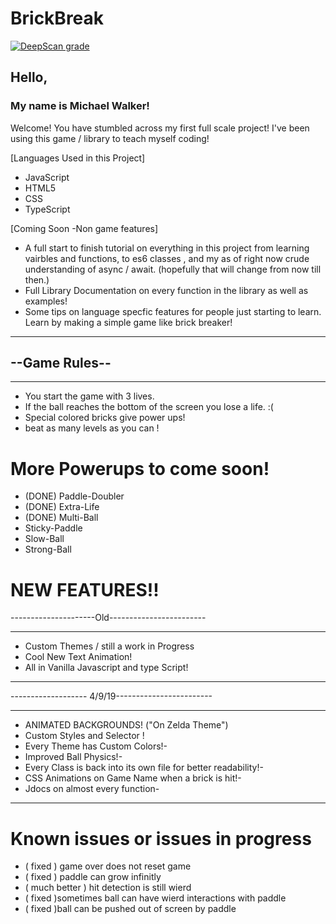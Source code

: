 # BrickBreak

[![DeepScan grade](https://deepscan.io/api/teams/3138/projects/4621/branches/37143/badge/grade.svg)](https://deepscan.io/dashboard#view=project&tid=3138&pid=4621&bid=37143)
## Hello,
### My name is Michael Walker!
Welcome!
You have stumbled across my first full scale project!
I've been using this game / library to teach myself coding!

[Languages Used in this Project]
- JavaScript
- HTML5
- CSS
- TypeScript
  
[Coming Soon -Non game features]
- A full start to finish tutorial on everything in this project from learning vairbles and functions, to es6 classes , and my as of right now crude understanding of async / await. (hopefully that will change from now till then.)
- Full Library Documentation on every function in the library as well as examples!
- Some tips on language specfic features for people just starting to learn.
Learn by making a simple game like brick breaker!
---------
--Game Rules--
---------
----
 - You start the game with 3 lives.
 - If the ball reaches the bottom of the screen you lose a life. :(
 - Special colored bricks give power ups!
 - beat as many levels as you can !
 # More Powerups to come soon!
 - (DONE) Paddle-Doubler
 - (DONE) Extra-Life
 - (DONE) Multi-Ball
 - Sticky-Paddle
 - Slow-Ball
 - Strong-Ball
 # NEW FEATURES!!

  ---------------------Old------------------------

  -------------
 - Custom Themes / still a work in Progress
 - Cool New Text Animation!
 - All in Vanilla Javascript and type Script!
  
 - ----------------
  ------------------- 4/9/19------------------------
 - ----------------
 - ANIMATED BACKGROUNDS! ("On Zelda Theme")
 - Custom Styles and Selector !
 - Every Theme has Custom Colors!-
 - Improved Ball Physics!-
 - Every Class is back into its own file for better readability!-
 - CSS Animations on Game Name when a brick is hit!-
 - Jdocs on almost every function-
 - ----------------
 # Known issues or issues in progress
 - ( fixed ) game over does not reset game
 - ( fixed ) paddle can grow infinitly
 - ( much better ) hit detection is still wierd
 - ( fixed )sometimes ball can have wierd interactions with paddle
 - ( fixed )ball can be pushed out of screen by paddle
